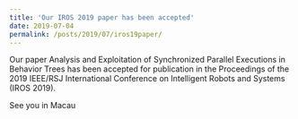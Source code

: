 ```yaml
---
title: 'Our IROS 2019 paper has been accepted'
date: 2019-07-04
permalink: /posts/2019/07/iros19paper/
---
```



Our paper Analysis and Exploitation of Synchronized Parallel Executions in Behavior Trees has been accepted for publication in the Proceedings of the 2019 IEEE/RSJ International Conference on Intelligent Robots and Systems (IROS 2019).


See you in Macau

